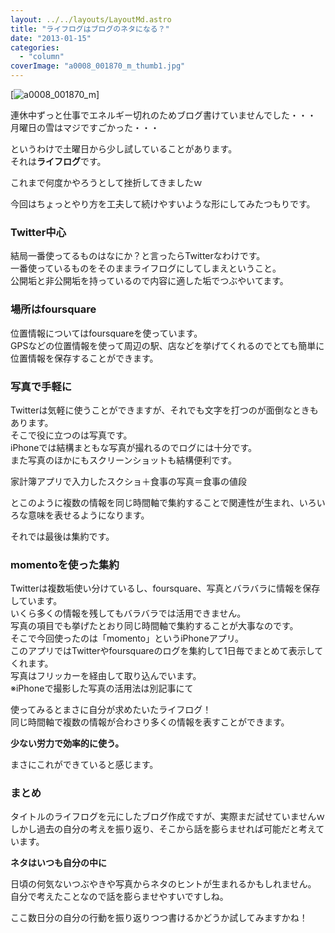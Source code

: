 ```yaml
---
layout: ../../layouts/LayoutMd.astro
title: "ライフログはブログのネタになる？"
date: "2013-01-15"
categories: 
  - "column"
coverImage: "a0008_001870_m_thumb1.jpg"
---
```


[![a0008_001870_m](/wp/images/a0008_001870_m_thumb.jpg "a0008_001870_m")]

連休中ずっと仕事でエネルギー切れのためブログ書けていませんでした・・・  
月曜日の雪はマジですごかった・・・

というわけで土曜日から少し試していることがあります。  
それは**ライフログ**です。

これまで何度かやろうとして挫折してきましたｗ

今回はちょっとやり方を工夫して続けやすいような形にしてみたつもりです。

### Twitter中心

結局一番使ってるものはなにか？と言ったらTwitterなわけです。  
一番使っているものをそのままライフログにしてしまえということ。  
公開垢と非公開垢を持っているので内容に適した垢でつぶやいてます。

### 場所はfoursquare

位置情報についてはfoursquareを使っています。  
GPSなどの位置情報を使って周辺の駅、店などを挙げてくれるのでとても簡単に位置情報を保存することができます。

### 写真で手軽に

Twitterは気軽に使うことができますが、それでも文字を打つのが面倒なときもあります。  
そこで役に立つのは写真です。  
iPhoneでは結構まともな写真が撮れるのでログには十分です。  
また写真のほかにもスクリーンショットも結構便利です。

家計簿アプリで入力したスクショ＋食事の写真＝食事の値段

とこのように複数の情報を同じ時間軸で集約することで関連性が生まれ、いろいろな意味を表せるようになります。

それでは最後は集約です。

### momentoを使った集約

Twitterは複数垢使い分けているし、foursquare、写真とバラバラに情報を保存しています。  
いくら多くの情報を残してもバラバラでは活用できません。  
写真の項目でも挙げたとおり同じ時間軸で集約することが大事なのです。  
そこで今回使ったのは「momento」というiPhoneアプリ。  
このアプリではTwitterやfoursquareのログを集約して1日毎でまとめて表示してくれます。  
写真はフリッカーを経由して取り込んでいます。  
※iPhoneで撮影した写真の活用法は別記事にて

使ってみるとまさに自分が求めたいたライフログ！  
同じ時間軸で複数の情報が合わさり多くの情報を表すことができます。

**少ない労力で効率的に使う。**

まさにこれができていると感じます。

### まとめ

タイトルのライフログを元にしたブログ作成ですが、実際まだ試せていませんｗ  
しかし過去の自分の考えを振り返り、そこから話を膨らませれば可能だと考えています。

**ネタはいつも自分の中に**

日頃の何気ないつぶやきや写真からネタのヒントが生まれるかもしれません。  
自分で考えたことなので話を膨らませやすいですしね。

ここ数日分の自分の行動を振り返りつつ書けるかどうか試してみますかね！
